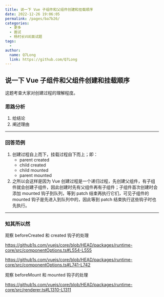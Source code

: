 ```yaml
---
title: 说一下 Vue 子组件和父组件创建和挂载顺序
date: 2022-12-26 19:06:05
permalink: /pages/ba7b26/
categories:
  - 更多
  - 面试
  - 杨村长VUE面试题
tags:
  -
author:
  name: Q7Long
  link: https://github.com/Q7Long
---
```


## 说一下 Vue 子组件和父组件创建和挂载顺序

这题考查大家对创建过程的理解程度。

### 思路分析

1. 给结论
2. 阐述理由

---

### 回答范例

1. 创建过程自上而下，挂载过程自下而上；即：
   - parent created
   - child created
   - child mounted
   - parent mounted
2. 之所以会这样是因为 Vue 创建过程是一个递归过程，先创建父组件，有子组件就会创建子组件，因此创建时先有父组件再有子组件；子组件首次创建时会添加 mounted 钩子到队列，等到 patch 结束再执行它们，可见子组件的 mounted 钩子是先进入到队列中的，因此等到 patch 结束执行这些钩子时也先执行。

---

### 知其所以然

观察 beforeCreated 和 created 钩子的处理

https://github1s.com/vuejs/core/blob/HEAD/packages/runtime-core/src/componentOptions.ts#L554-L555

https://github1s.com/vuejs/core/blob/HEAD/packages/runtime-core/src/componentOptions.ts#L741-L742

观察 beforeMount 和 mounted 钩子的处理

https://github1s.com/vuejs/core/blob/HEAD/packages/runtime-core/src/renderer.ts#L1310-L1311
